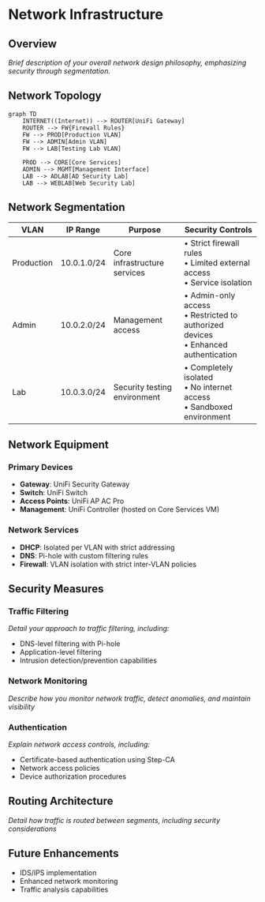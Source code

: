 # Network Infrastructure

## Overview

*Brief description of your overall network design philosophy, emphasizing security through segmentation.*

## Network Topology

```mermaid
graph TD
    INTERNET((Internet)) --> ROUTER[UniFi Gateway]
    ROUTER --> FW{Firewall Rules}
    FW --> PROD[Production VLAN]
    FW --> ADMIN[Admin VLAN]
    FW --> LAB[Testing Lab VLAN]
    
    PROD --> CORE[Core Services]
    ADMIN --> MGMT[Management Interface]
    LAB --> ADLAB[AD Security Lab]
    LAB --> WEBLAB[Web Security Lab]
```

## Network Segmentation

| VLAN       | IP Range    | Purpose                      | Security Controls                                            |
| ---------- | ----------- | ---------------------------- | ------------------------------------------------------------ |
| Production | 10.0.1.0/24 | Core infrastructure services | • Strict firewall rules<br>• Limited external access<br>• Service isolation |
| Admin      | 10.0.2.0/24 | Management access            | • Admin-only access<br>• Restricted to authorized devices<br>• Enhanced authentication |
| Lab        | 10.0.3.0/24 | Security testing environment | • Completely isolated<br>• No internet access<br>• Sandboxed environment |

## Network Equipment

### Primary Devices

- **Gateway**: UniFi Security Gateway
- **Switch**: UniFi Switch
- **Access Points**: UniFi AP AC Pro
- **Management**: UniFi Controller (hosted on Core Services VM)

### Network Services

- **DHCP**: Isolated per VLAN with strict addressing
- **DNS**: Pi-hole with custom filtering rules
- **Firewall**: VLAN isolation with strict inter-VLAN policies

## Security Measures

### Traffic Filtering

*Detail your approach to traffic filtering, including:*

- DNS-level filtering with Pi-hole
- Application-level filtering
- Intrusion detection/prevention capabilities

### Network Monitoring

*Describe how you monitor network traffic, detect anomalies, and maintain visibility*

### Authentication

*Explain network access controls, including:*

- Certificate-based authentication using Step-CA
- Network access policies
- Device authorization procedures

## Routing Architecture

*Detail how traffic is routed between segments, including security considerations*

## Future Enhancements

- IDS/IPS implementation
- Enhanced network monitoring
- Traffic analysis capabilities